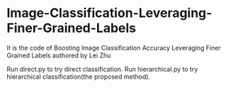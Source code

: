 # Image-Classification-Leveraging-Finer-Grained-Labels
It is the code of Boosting Image Classification Accuracy Leveraging Finer Grained Labels authored by Lei Zhu

Run direct.py to try direct classification.
Run hierarchical.py to try hierarchical classification(the proposed method).
